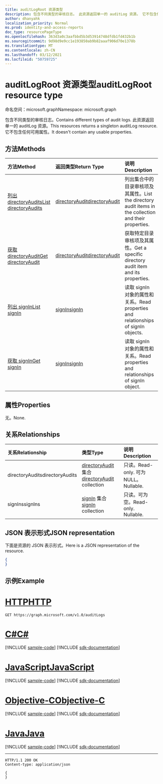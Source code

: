 ```yaml
---
title: auditLogRoot 资源类型
description: 包含不同类型的审核日志。 此资源返回单一的 auditLog 资源。 它不包含任何可用属性。
author: dhanyahk
localization_priority: Normal
ms.prod: identity-and-access-reports
doc_type: resourcePageType
ms.openlocfilehash: 363d3a0c3aafbbd5b3d53914748dfdb1fd432b1b
ms.sourcegitcommit: 9d98d9e9cc1e193850ab9b82aaaf906d70e1378b
ms.translationtype: MT
ms.contentlocale: zh-CN
ms.lasthandoff: 03/12/2021
ms.locfileid: "50759725"
---
```

# <a name="auditlogroot-resource-type"></a><span data-ttu-id="72c84-105">auditLogRoot 资源类型</span><span class="sxs-lookup"><span data-stu-id="72c84-105">auditLogRoot resource type</span></span>

<span data-ttu-id="72c84-106">命名空间：microsoft.graph</span><span class="sxs-lookup"><span data-stu-id="72c84-106">Namespace: microsoft.graph</span></span>

<span data-ttu-id="72c84-107">包含不同类型的审核日志。</span><span class="sxs-lookup"><span data-stu-id="72c84-107">Contains different types of audit logs.</span></span> <span data-ttu-id="72c84-108">此资源返回单一的 auditLog 资源。</span><span class="sxs-lookup"><span data-stu-id="72c84-108">This resources returns a singleton auditLog resource.</span></span> <span data-ttu-id="72c84-109">它不包含任何可用属性。</span><span class="sxs-lookup"><span data-stu-id="72c84-109">It doesn't contain any usable properties.</span></span>

## <a name="methods"></a><span data-ttu-id="72c84-110">方法</span><span class="sxs-lookup"><span data-stu-id="72c84-110">Methods</span></span>

| <span data-ttu-id="72c84-111">方法</span><span class="sxs-lookup"><span data-stu-id="72c84-111">Method</span></span>           | <span data-ttu-id="72c84-112">返回类型</span><span class="sxs-lookup"><span data-stu-id="72c84-112">Return Type</span></span>    |<span data-ttu-id="72c84-113">说明</span><span class="sxs-lookup"><span data-stu-id="72c84-113">Description</span></span>|
|:---------------|:--------|:----------|
|[<span data-ttu-id="72c84-114">列出 directoryAudits</span><span class="sxs-lookup"><span data-stu-id="72c84-114">List directoryAudits</span></span>](../api/directoryaudit-list.md) | [<span data-ttu-id="72c84-115">directoryAudit</span><span class="sxs-lookup"><span data-stu-id="72c84-115">directoryAudit</span></span>](directoryaudit.md) |<span data-ttu-id="72c84-116">列出集合中的目录审核项及其属性。</span><span class="sxs-lookup"><span data-stu-id="72c84-116">List the directory audit items in the collection and their properties.</span></span>|
|[<span data-ttu-id="72c84-117">获取 directoryAudit</span><span class="sxs-lookup"><span data-stu-id="72c84-117">Get directoryAudit</span></span>](../api/directoryaudit-get.md) | [<span data-ttu-id="72c84-118">directoryAudit</span><span class="sxs-lookup"><span data-stu-id="72c84-118">directoryAudit</span></span>](directoryaudit.md) |<span data-ttu-id="72c84-119">获取特定目录审核项及其属性。</span><span class="sxs-lookup"><span data-stu-id="72c84-119">Get a specific directory audit item and its properties.</span></span>|
|[<span data-ttu-id="72c84-120">列出 signIn</span><span class="sxs-lookup"><span data-stu-id="72c84-120">List signIn</span></span>](../api/signin-list.md) | [<span data-ttu-id="72c84-121">signIn</span><span class="sxs-lookup"><span data-stu-id="72c84-121">signIn</span></span>](signin.md) |<span data-ttu-id="72c84-122">读取 signIn 对象的属性和关系。</span><span class="sxs-lookup"><span data-stu-id="72c84-122">Read properties and relationships of signIn objects.</span></span>|
|[<span data-ttu-id="72c84-123">获取 signIn</span><span class="sxs-lookup"><span data-stu-id="72c84-123">Get signIn</span></span>](../api/signin-get.md) | [<span data-ttu-id="72c84-124">signIn</span><span class="sxs-lookup"><span data-stu-id="72c84-124">signIn</span></span>](signin.md) |<span data-ttu-id="72c84-125">读取 signIn 对象的属性和关系。</span><span class="sxs-lookup"><span data-stu-id="72c84-125">Read properties and relationships of signIn object.</span></span>|

## <a name="properties"></a><span data-ttu-id="72c84-126">属性</span><span class="sxs-lookup"><span data-stu-id="72c84-126">Properties</span></span>

<span data-ttu-id="72c84-127">无。</span><span class="sxs-lookup"><span data-stu-id="72c84-127">None.</span></span>

## <a name="relationships"></a><span data-ttu-id="72c84-128">关系</span><span class="sxs-lookup"><span data-stu-id="72c84-128">Relationships</span></span>

| <span data-ttu-id="72c84-129">关系</span><span class="sxs-lookup"><span data-stu-id="72c84-129">Relationship</span></span> | <span data-ttu-id="72c84-130">类型</span><span class="sxs-lookup"><span data-stu-id="72c84-130">Type</span></span>   |<span data-ttu-id="72c84-131">说明</span><span class="sxs-lookup"><span data-stu-id="72c84-131">Description</span></span>|
|:---------------|:--------|:----------|
|<span data-ttu-id="72c84-132">directoryAudits</span><span class="sxs-lookup"><span data-stu-id="72c84-132">directoryAudits</span></span>|<span data-ttu-id="72c84-133">[directoryAudit](directoryaudit.md) 集合</span><span class="sxs-lookup"><span data-stu-id="72c84-133">[directoryAudit](directoryaudit.md) collection</span></span>| <span data-ttu-id="72c84-134">只读。</span><span class="sxs-lookup"><span data-stu-id="72c84-134">Read-only.</span></span> <span data-ttu-id="72c84-135">可为 NULL。</span><span class="sxs-lookup"><span data-stu-id="72c84-135">Nullable.</span></span>|
|<span data-ttu-id="72c84-136">signIns</span><span class="sxs-lookup"><span data-stu-id="72c84-136">signIns</span></span>|<span data-ttu-id="72c84-137">[signIn](signin.md) 集合</span><span class="sxs-lookup"><span data-stu-id="72c84-137">[signIn](signin.md) collection</span></span>| <span data-ttu-id="72c84-p104">只读。可为空。</span><span class="sxs-lookup"><span data-stu-id="72c84-p104">Read-only. Nullable.</span></span>|

## <a name="json-representation"></a><span data-ttu-id="72c84-140">JSON 表示形式</span><span class="sxs-lookup"><span data-stu-id="72c84-140">JSON representation</span></span>

<span data-ttu-id="72c84-141">下面是资源的 JSON 表示形式。</span><span class="sxs-lookup"><span data-stu-id="72c84-141">Here is a JSON representation of the resource.</span></span>

<!--{
  "blockType": "resource",
  "optionalProperties": [],
  "baseType": "microsoft.graph.entity",
  "@odata.type": "microsoft.graph.auditLogRoot"
}-->

```json
{
}
```

## <a name="example"></a><span data-ttu-id="72c84-142">示例</span><span class="sxs-lookup"><span data-stu-id="72c84-142">Example</span></span>


# <a name="http"></a>[<span data-ttu-id="72c84-143">HTTP</span><span class="sxs-lookup"><span data-stu-id="72c84-143">HTTP</span></span>](#tab/http)
<!-- {
  "blockType": "request",
  "name": "get_auditLogs"
}-->
```msgraph-interactive
GET https://graph.microsoft.com/v1.0/auditLogs
```
# <a name="c"></a>[<span data-ttu-id="72c84-144">C#</span><span class="sxs-lookup"><span data-stu-id="72c84-144">C#</span></span>](#tab/csharp)
[!INCLUDE [sample-code](../includes/snippets/csharp/get-auditlogs-csharp-snippets.md)]
[!INCLUDE [sdk-documentation](../includes/snippets/snippets-sdk-documentation-link.md)]

# <a name="javascript"></a>[<span data-ttu-id="72c84-145">JavaScript</span><span class="sxs-lookup"><span data-stu-id="72c84-145">JavaScript</span></span>](#tab/javascript)
[!INCLUDE [sample-code](../includes/snippets/javascript/get-auditlogs-javascript-snippets.md)]
[!INCLUDE [sdk-documentation](../includes/snippets/snippets-sdk-documentation-link.md)]

# <a name="objective-c"></a>[<span data-ttu-id="72c84-146">Objective-C</span><span class="sxs-lookup"><span data-stu-id="72c84-146">Objective-C</span></span>](#tab/objc)
[!INCLUDE [sample-code](../includes/snippets/objc/get-auditlogs-objc-snippets.md)]
[!INCLUDE [sdk-documentation](../includes/snippets/snippets-sdk-documentation-link.md)]

# <a name="java"></a>[<span data-ttu-id="72c84-147">Java</span><span class="sxs-lookup"><span data-stu-id="72c84-147">Java</span></span>](#tab/java)
[!INCLUDE [sample-code](../includes/snippets/java/get-auditlogs-java-snippets.md)]
[!INCLUDE [sdk-documentation](../includes/snippets/snippets-sdk-documentation-link.md)]

---


<!-- {
  "blockType": "response",
  "truncated": true,
  "@odata.type": "microsoft.graph.auditLogRoot"
} -->
```http
HTTP/1.1 200 OK
Content-type: application/json

{
}
```

<!-- uuid: 8fcb5dbc-d5aa-4681-8e31-b001d5168d79
2015-10-25 14:57:30 UTC -->
<!-- {
  "type": "#page.annotation",
  "description": "auditLogRoot resource",
  "keywords": "",
  "section": "documentation",
  "tocPath": "",
  "suppressions": [
  ]
}-->


